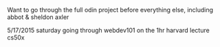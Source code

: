 Want to go through the full odin project before everything else, including abbot &
sheldon axler


5/17/2015 saturday going through webdev101 on the 1hr harvard lecture
cs50x
